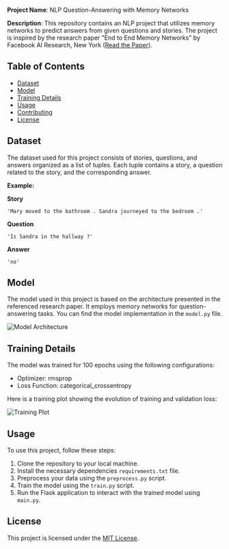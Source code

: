 
**Project Name**: NLP Question-Answering with Memory Networks

**Description**: This repository contains an NLP project that utilizes memory networks to predict answers from given questions and stories. The project is inspired by the research paper "End to End Memory Networks" by Facebook AI Research, New York ([Read the Paper](https://arxiv.org/pdf/1503.08895.pdf)).

## Table of Contents

- [Dataset](#dataset)
- [Model](#model)
- [Training Details](#training-details)
- [Usage](#usage)
- [Contributing](#contributing)
- [License](#license)

## Dataset

The dataset used for this project consists of stories, questions, and answers organized as a list of tuples. Each tuple contains a story, a question related to the story, and the corresponding answer.

**Example:**

**Story**
```
'Mary moved to the bathroom . Sandra journeyed to the bedroom .'
```

**Question**
```
'Is Sandra in the hallway ?'
```

**Answer**
```
'no'
```

## Model

The model used in this project is based on the architecture presented in the referenced research paper. It employs memory networks for question-answering tasks. You can find the model implementation in the `model.py` file.

![Model Architecture](/Users/dhirajpoddar/Documents/Studies/project_solar/nlp_chat_bot/app/model_architecture.png)

## Training Details

The model was trained for 100 epochs using the following configurations:

- Optimizer: rmsprop
- Loss Function: categorical_crossentropy

Here is a training plot showing the evolution of training and validation loss:

![Training Plot](/Users/dhirajpoddar/Documents/Studies/project_solar/nlp_chat_bot/plot2.png)

## Usage

To use this project, follow these steps:

1. Clone the repository to your local machine.
2. Install the necessary dependencies `requirements.txt` file.
3. Preprocess your data using the `preprocess.py` script.
4. Train the model using the `train.py` script.
5. Run the Flask application to interact with the trained model using `main.py`.



## License

This project is licensed under the [MIT License](LICENSE).

